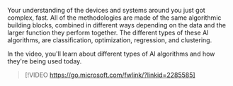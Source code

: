 Your understanding of the devices and systems around you just got complex, fast. All of the methodologies are made of the same algorithmic building blocks, combined in different ways depending on the data and the larger function they perform together. The different types of these AI algorithms, are classification, optimization, regression, and clustering.

In the video, you'll learn about different types of AI algorithms and how they're being used today.

> [!VIDEO https://go.microsoft.com/fwlink/?linkid=2285585]
